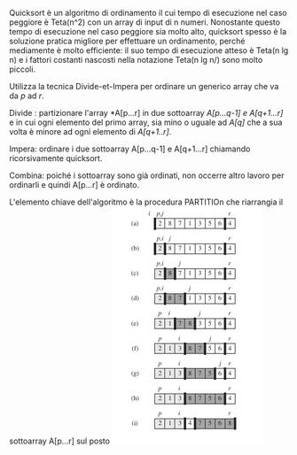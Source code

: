 Quicksort è un algoritmo di ordinamento il cui tempo di esecuzione nel caso peggiore è Teta(n^2) con un array di input di n numeri. Nonostante questo tempo di esecuzione nel caso peggiore sia molto alto, quicksort spesso è la soluzione pratica migliore per effettuare un ordinamento, perché mediamente è molto efficiente:
il suo tempo di esecuzione atteso è Teta(n lg n) e i fattori costanti nascosti nella notazione Teta(n lg n/) sono molto piccoli.

Utilizza la tecnica Divide-et-Impera per ordinare un generico array che va da *p* ad *r*. 

Divide : partizionare l'array *A[p...r] in due sottoarray *A[p...q-1] e A[q+1...r]* e in cui ogni elemento del primo array, sia mino o uguale ad *A[q]* che a sua volta è minore ad ogni elemento di *A[q+1..r]*.

Impera: ordinare i due sottoarray A[p...q-1] e A[q+1...r] chiamando ricorsivamente quicksort.

Combina: poiché i sottoarray sono già ordinati, non occerre altro lavoro per ordinarli e quindi A[p...r] è ordinato.

L'elemento chiave dell'algoritmo è la procedura PARTITIOn che riarrangia il sottoarray A[p...r] sul posto
![Parition](image.png)

